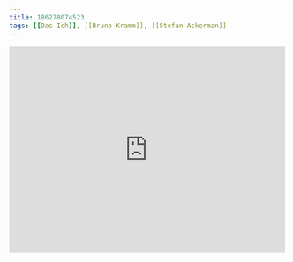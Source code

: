 ```yaml
---
title: 186278074523
tags: [[Das Ich]], [[Bruno Kramm]], [[Stefan Ackerman]]
---
```

<iframe allow="accelerometer; autoplay; clipboard-write; encrypted-media; gyroscope; picture-in-picture" allowfullscreen="" frameborder="0" height="375" id="youtube_iframe" src="https://www.youtube.com/embed/9slodAyjtn8?feature=oembed&amp;enablejsapi=1&amp;origin=https://safe.txmblr.com&amp;wmode=opaque" width="500"></iframe>